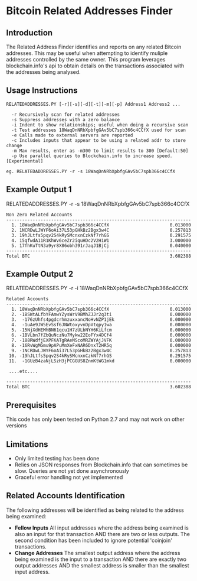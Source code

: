 Bitcoin Related Addresses Finder
================================

Introduction
------------
The Related Address Finder identifies and reports on any related Bitcoin addresses. This may be useful when attempting to identify muliple addresses controlled by the same owner. This program leverages blockchain.info's api to obtain details on the transactions associated with the addresses being analysed.

Usage Instructions
------------------
```
RELATEDADDRESSES.PY [-r][-s][-d][-t][-m][-p] Address1 Address2 ...

  -r Recursively scan for related addresses
  -s Suppress addresses with a zero balance
  -i Indent to show relationships; useful when doing a recursive scan
  -t Test addresses 18WaqDnNRbXpbfgGAv5bC7spb366c4CCfX used for scan
  -e Calls made to external servers are reported
  -c Includes inputs that appear to be using a related addr to store change
  -m Max results, enter as -m300 to limit results to 300 [Default:50]
  -p Use parallel queries to Blockchain.info to increase speed. [Experimental]

eg. RELATEDADDRESSES.PY -r -s 18WaqDnNRbXpbfgGAv5bC7spb366c4CCfX
```
Example Output 1
----------------
RELATEDADDRESSES.PY -r -s 18WaqDnNRbXpbfgGAv5bC7spb366c4CCfX
```
Non Zero Related Accounts
----------------------------------------------------------------------
  1. 18WaqDnNRbXpbfgGAv5bC7spb366c4CCfX                       0.013000
  2. 1NCRDwLJWYF6oAi37L53pGHkBz2Bgx3w4C                       0.257813
  3. 19hJLtfs5pqv2S4kRySMcnxnCzkNf7rhGS                       0.291575
  4. 15qfwdA11R1KhWv6ceZr2iquHDc2V2H1W1                       3.000000
  5. 17fhKuTtN3a9yr8X86obh391rJaqJ1BjCj                       0.040000
----------------------------------------------------------------------
Total BTC                                                     3.602388
```
Example Output 2 
----------------
RELATEDADDRESSES.PY -r -i 18WaqDnNRbXpbfgGAv5bC7spb366c4CCfX
```
Related Accounts
----------------------------------------------------------------------
  1. 18WaqDnNRbXpbfgGAv5bC7spb366c4CCfX                       0.013000
  2. -1BSWtALfbYFAmwYZysWrV9BMhZJJr2q3ti                      0.000000
  3.  -176zUhfs4pgdcrhmzuxxancNoHvNZP1jEk                     0.000000
  4.  -1uAe9JW5EvSsf6JNWtoxyvnDpVtqpy1wa                      0.000000
  5. -15NjXdHEMhBN61qcu1H7zULbNYH6KiLfcm                      0.000000
  6. -1BVLbn7fZbQuNczNu7Mykw22EoFYx4DCf4                      0.000000
  7. -188RWdfjEXPFKATgRAeMScoMRZWYAjJVFK                      0.000000
  8. -16RvWgMGmu9pAPuMmXeFxNAR6DnxT2HR5q                      0.000000
  9. -1NCRDwLJWYF6oAi37L53pGHkBz2Bgx3w4C                      0.257813
 10. -19hJLtfs5pqv2S4kRySMcnxnCzkNf7rhGS                      0.291575
 11.  -1GUzB4zaNjLSzH3jPCGGUS8ZnmKtWG1mkd                     0.000000

 ....etc....
 
----------------------------------------------------------------------
Total BTC                                                     3.602388
```

Prerequisites
-------------
This code has only been tested on Python 2.7 and may not work on other versions

Limitations
-----------
* Only limited testing has been done
* Relies on JSON responses from Blockchain.info that can sometimes be slow. Queries are not yet done asynchronously 
* Graceful error handling not yet implemented

Related Accounts Identification
-------------------------------
The following addresses will be identified as being related to the address being examined:
* **Fellow Inputs** All input addresses where the address being examined is also an input for that transaction AND there are two or less outputs. The second condition has been included to ignore potential 'coinjoin' transactions.
* **Change Addresses** The smallest output address where the address being examined is the input to a transaction AND there are exactly two output addresses AND the smallest address is smaller than the smallest input address.
 

